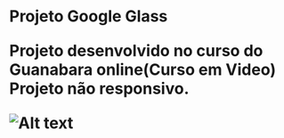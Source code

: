 <h1> Projeto Google Glass </<h1>
  

<p>Projeto desenvolvido no curso do Guanabara online(Curso em Video)
Projeto não responsivo.</p>

![Alt text](y88ZGf4eUr.gif)

